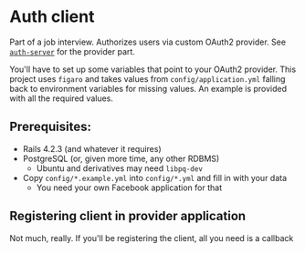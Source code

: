 # Auth client

Part of a job interview. Authorizes users via custom OAuth2 provider. See
[`auth-server`](https://github.com/D-side/auth-server) for the provider part.

You'll have to set up some variables that point to your OAuth2 provider.
This project uses `figaro` and takes values from `config/application.yml`
falling back to environment variables for missing values. An example is provided
with all the required values.

## Prerequisites:

* Rails 4.2.3 (and whatever it requires)
* PostgreSQL (or, given more time, any other RDBMS)
  * Ubuntu and derivatives may need `libpq-dev`
* Copy `config/*.example.yml` into `config/*.yml` and fill in with your data
  * You need your own Facebook application for that

## Registering client in provider application


Not much, really. If you'll be registering the client, all you need is a
callback
